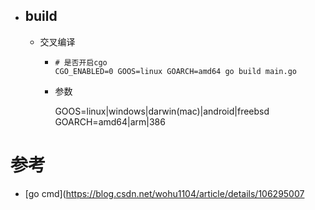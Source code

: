 

- ## build
	- 交叉编译
		- ```shell
		  # 是否开启cgo
		  CGO_ENABLED=0 GOOS=linux GOARCH=amd64 go build main.go
		  ```
		- 参数
		  
		  GOOS=linux|windows|darwin(mac)|android|freebsd
		  GOARCH=amd64|arm|386
# 参考
- [go cmd](https://blog.csdn.net/wohu1104/article/details/106295007